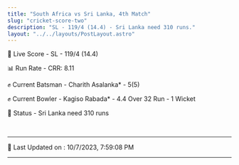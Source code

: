 ```yaml
---
title: "South Africa vs Sri Lanka, 4th Match"
slug: "cricket-score-two"
description: "SL - 119/4 (14.4) - Sri Lanka need 310 runs."
layout: "../../layouts/PostLayout.astro"
---
```


🔴 Live Score - SL - 119/4 (14.4)  

📊 Run Rate - CRR: 8.11  

✊ Current Batsman - Charith Asalanka* - 5(5)  

✊ Current Bowler - Kagiso Rabada* - 4.4 Over 32 Run - 1 Wicket  

📑 Status - Sri Lanka need 310 runs

<br />

***

📝 Last Updated on : 10/7/2023, 7:59:08 PM

***

